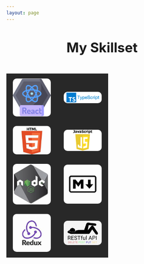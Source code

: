 ```yaml
---
layout: page
---
```


<style>

    .skill-container {
        display: flex;
        flex-wrap: wrap;
    }

    .skill {
    position: relative;
    margin: 10px;
    display: flex;
    justify-content: center; 
    align-items: center; 
}

    .skill img {
        /*To Do*/
        /*Resize images in GIMP to be 100px x 100 px*/

        width: 100px;
        /* height: 100px;  */
        border-radius: 10px;
    }

    .skill .tooltip {
        visibility: hidden;
        width: 120px;
        background-color: black;
        color: #fff;
        text-align: center;
        border-radius: 5px;
        padding: 5px;
        position: absolute;
        z-index: 1;
        bottom: 125%;
        left: 50%;
        margin-left: -60px;
        opacity: 0;
        transition: opacity 0.3s;
    }

    .skill:hover .tooltip {
        visibility: visible;
        opacity: 1;
    }
   
table thead tr, table tbody tr {
    background-color: #282828 !important; /* Set your desired background color */
    color: white; /* Optional: Set text color to white for better contrast */
}

h1 {
    text-align: center; /* Center align the title */
    font-size: 2.5em; /* Adjust the size as needed */
    margin-top: 20px; /* Add some top margin */
    padding: 25px;
}
</style>

<!-- ## Professional Web Development Experience -->
<h1>My Skillset</h1>
<center>
<table>
    <!-- <thead>
        <tr>
            <th>Front-End Tech</th>
        </tr>
    </thead> -->
    <tbody>
        <tr>
            <td>
                <div class="skill">
                    <img src="/assets/img/skills/react-100x100.png" alt="React">
                    <div class="tooltip">React</div>
                </div>
            </td>
            <td>
                <div class="skill">
                    <img src="/assets/img/skills/typescript.png" alt="TypeScript">
                    <div class="tooltip">TypeScript</div>
                </div>
            </td>
        </tr>
        <tr>
            <td>
                <div class="skill">
                    <img src="/assets/img/skills/html.jfif" alt="HTML">
                    <div class="tooltip">HTML</div>
                </div>
            </td>
            <td>
                <div class="skill">
                    <img src="/assets/img/skills/javascript.png" alt="JavaScript">
                    <div class="tooltip">JavaScript</div>
                </div>
            </td>
        </tr>
        <tr>
            <td>
                <div class="skill">
                    <img src="/assets/img/skills/nodejs.jfif" alt="NodeJs">
                    <div class="tooltip">NodeJS</div>
                </div>
            </td>
            <td>
                <div class="skill">
                    <img src="/assets/img/skills/markdown.jfif" alt="Markdown">
                    <div class="tooltip">Markdown</div>
                </div>
            </td>
        </tr>
        <tr>
            <td>
                <div class="skill">
                    <img src="/assets/img/skills/redux.jfif" alt="Redux">
                    <div class="tooltip">Redux</div>
                </div>
            </td>
            <td>
                <div class="skill">
                    <img src="/assets/img/skills/restful-api.jfif" alt="Redux">
                    <div class="tooltip">Redux</div>
                </div>
            </td>
        </tr>
        <!-- Add more rows as needed -->
    </tbody>
</table>
</center>
<!-- 
<table>
    <thead>
        <tr>
            <th>Back-End Tech</th>
        </tr>
    </thead>
    <tbody>
        <tr>
            <div class="skill">
                <img src="/assets/img/skills/csharp.jfif" alt="C#">
                <div class="tooltip">C#</div>
            </div>
        </tr>
        <tr>
            <div class="skill">
                <img src="/assets/img/skills/ibm-mainframe.jfif" alt="Mainframe">
                <div class="tooltip">Mainframe</div>
            </div>
        </tr>
        <tr>
            <div class="skill">
                <img src="/assets/img/skills/ibm-db2.png" alt="DB2">
                <div class="tooltip">DB2</div>
            </div>
        </tr>
    </tbody>
</table> -->
<!-- Professional Web Development Experience
Tech Stack:
React-Redux
TypeScript and some Javascript
HTML/CSS

Tools
Docker
GitLab
Tmux
iTerm
PowerShell
VSCode

External Systems
Kafka
Kubernetes

Professional Backend Programming Experience

Personal Project Experience -->
